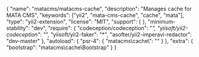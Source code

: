 {
    "name": "matacms/matacms-cache",
    "description": "Manages cache for MATA CMS",
    "keywords": ["yii2", "mata-cms-cache", "cache", "mata"],
    "type": "yii2-extension",
    "license": "MIT",
    "support": {
    },
    "minimum-stability": "dev",
    "require": {
        "codeception/codeception": "*",
        "yiisoft/yii2-codeception": "*",
        "yiisoft/yii2-faker": "*",
        "asofter/yii2-imperavi-redactor": "dev-master"
    },
    "autoload": {
        "psr-4": {
            "matacms\\cache\\": ""
        }
    },
     "extra": {
        "bootstrap": "matacms\\cache\\Bootstrap"
    }
}
